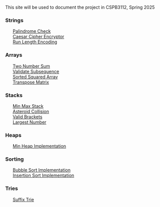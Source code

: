 This site will be used to document the project
in CSPB3112, Spring 2025

<h3>Strings</h3>
<ul>
  <a href="Palindrome.html">Palindrome Check</a><br>
  <a href="Caesar_Cipher.html">Caesar Cipher Encryptor</a><br>
  <a href="Run_Length.html">Run Length Encoding</a><br>
</ul>

<h3>Arrays</h3>
<ul>
  <a href="Two_Number_Sum.html">Two Number Sum</a><br>
  <a href="Validate_Subsequence.html">Validate Subsequence</a><br>
  <a href="Sorted_Squared_Array.html">Sorted Squared Array</a><br>
  <a href="Transpose_Matrix.html">Transpose Matrix</a><br>
</ul>

<h3>Stacks</h3>
<ul>
  <a href="Min_Max_Stack.html">Min Max Stack</a><br>
  <a href="Asteroid_Collision.html">Asteroid Collision</a><br>
  <a href="Valid_Brackets.html">Valid Brackets</a><br>
  <a href="Largest_Number.html">Largest Number</a><br>
</ul>

<h3>Heaps</h3>
<ul>
  <a href="Min_Heap.html">Min Heap Implementation</a><br>
</ul>

<h3>Sorting</h3>
<ul>
  <a href="Bubble_Sort.html">Bubble Sort Implementation</a><br>
  <a href="Insertion_Sort.html">Insertion Sort Implementation</a><br>
</ul>

<h3>Tries</h3>
<ul>
  <a href="Suffix_Trie.html">Suffix Trie</a><br>
</ul>


